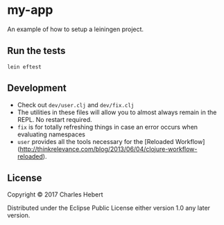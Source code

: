 # my-app

An example of how to setup a leiningen project.

## Run the tests
`lein eftest`

## Development
- Check out `dev/user.clj` and `dev/fix.clj`
- The utilities in these files will allow you to almost always remain in the
REPL. No restart required.
- `fix` is for totally refreshing things in case an error occurs when evaluating
namespaces
- `user` provides all the tools necessary for the
[Reloaded Workflow]
(http://thinkrelevance.com/blog/2013/06/04/clojure-workflow-reloaded).

## License

Copyright © 2017 Charles Hebert

Distributed under the Eclipse Public License either version 1.0 any later
version.
